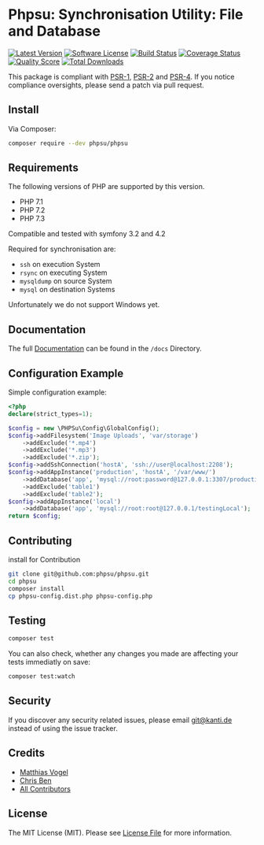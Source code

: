 # Phpsu: Synchronisation Utility: File and Database

[![Latest Version](https://img.shields.io/github/release/phpsu/phpsu.svg?style=flat-square)](https://github.com/phpsu/phpsu/releases)
[![Software License](https://img.shields.io/badge/license-MIT-brightgreen.svg?style=flat-square)](LICENSE)
[![Build Status](https://img.shields.io/travis/phpsu/phpsu/master.svg?style=flat-square)](https://travis-ci.org/phpsu/phpsu)
[![Coverage Status](https://img.shields.io/codecov/c/g/phpsu/phpsu.svg?style=flat-square)](https://codecov.io/gh/phpsu/phpsu)
[![Quality Score](https://img.shields.io/scrutinizer/g/phpsu/phpsu.svg?style=flat-square)](https://scrutinizer-ci.com/g/phpsu/phpsu)
[![Total Downloads](https://img.shields.io/packagist/dt/phpsu/phpsu.svg?style=flat-square)](https://packagist.org/packages/phpsu/phpsu)

This package is compliant with [PSR-1], [PSR-2] and [PSR-4]. If you notice compliance oversights, please send a patch via pull request.

[PSR-1]: https://github.com/php-fig/fig-standards/blob/master/accepted/PSR-1-basic-coding-standard.md
[PSR-2]: https://github.com/php-fig/fig-standards/blob/master/accepted/PSR-2-coding-style-guide.md
[PSR-4]: https://github.com/php-fig/fig-standards/blob/master/accepted/PSR-4-autoloader.md

## Install

Via Composer:

````bash
composer require --dev phpsu/phpsu
````

## Requirements

The following versions of PHP are supported by this version.

* PHP 7.1
* PHP 7.2
* PHP 7.3

Compatible and tested with symfony 3.2 and 4.2

Required for synchronisation are:
* ``ssh`` on execution System
* ``rsync`` on executing System
* ``mysqldump`` on source System
* ``mysql`` on destination Systems

Unfortunately we do not support Windows yet.

## Documentation

The full [Documentation](docs/index.md) can be found in the ``/docs`` Directory.

## Configuration Example

Simple configuration example:

````php
<?php
declare(strict_types=1);

$config = new \PHPSu\Config\GlobalConfig();
$config->addFilesystem('Image Uploads', 'var/storage')
    ->addExclude('*.mp4')
    ->addExclude('*.mp3')
    ->addExclude('*.zip');
$config->addSshConnection('hostA', 'ssh://user@localhost:2208');
$config->addAppInstance('production', 'hostA', '/var/www/')
    ->addDatabase('app', 'mysql://root:password@127.0.0.1:3307/production01db')
    ->addExclude('table1')
    ->addExclude('table2');
$config->addAppInstance('local')
    ->addDatabase('app', 'mysql://root:root@127.0.0.1/testingLocal');
return $config;
````

## Contributing

install for Contribution
````bash
git clone git@github.com:phpsu/phpsu.git
cd phpsu
composer install
cp phpsu-config.dist.php phpsu-config.php
````

## Testing

````bash
composer test
````

You can also check, whether any changes you made are affecting your tests immediatly on save:
````bash
composer test:watch
````

## Security

If you discover any security related issues, please email git@kanti.de instead of using the issue tracker.

## Credits

- [Matthias Vogel](https://github.com/Kanti)
- [Chris Ben](https://github.com/ChrisB9)
- [All Contributors](https://github.com/phpsu/phpsu/contributors)

## License

The MIT License (MIT). Please see [License File](https://github.com/phpsu/phpsu/blob/master/LICENSE) for more information.
